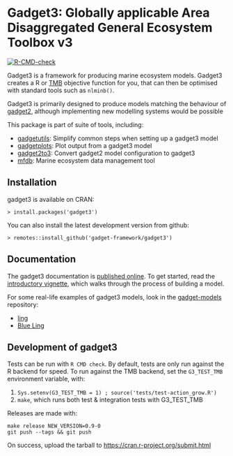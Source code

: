 # Gadget3: Globally applicable Area Disaggregated General Ecosystem Toolbox v3

[![R-CMD-check](https://github.com/gadget-framework/gadget3/workflows/R-CMD-check/badge.svg)](https://github.com/gadget-framework/gadget3/actions)

Gadget3 is a framework for producing marine ecosystem models. Gadget3 creates a
R or [TMB](http://kaskr.github.io/adcomp/_book/Introduction.html) objective
function for you, that can then be optimised with standard tools such as
``nlminb()``.

Gadget3 is primarily designed to produce models matching the behaviour of
[gadget2](https://gadget-framework.github.io/gadget2/), although implementing new modelling
systems would be possible

This package is part of suite of tools, including:

* [gadgetutils](https://github.com/gadget-framework/gadgetutils): Simplify common steps when setting up a gadget3 model
* [gadgetplots](https://github.com/gadget-framework/gadgetplots): Plot output from a gadget3 model
* [gadget2to3](https://github.com/gadget-framework/gadget2to3): Convert gadget2 model configuration to gadget3
* [mfdb](https://github.com/gadget-framework/mfdb): Marine ecosystem data management tool

## Installation

gadget3 is available on CRAN:

    > install.packages('gadget3')

You can also install the latest development version from github:

    > remotes::install_github('gadget-framework/gadget3')

## Documentation

The gadget3 documentation is [published online](https://gadget-framework.github.io/gadget3/).
To get started, read the [introductory vignette](https://gadget-framework.github.io/gadget3/articles/introduction-single-stock.html),
which walks through the process of building a model.

For some real-life examples of gadget3 models,
look in the [gadget-models](https://github.com/gadget-framework/gadget-models/) repository:

* [ling](https://github.com/gadget-framework/gadget-models/tree/master/06-ling/gadget3/00-setup)
* [Blue Ling](https://github.com/gadget-framework/gadget-models/tree/master/07-bling/gadget3/00-setup)

## Development of gadget3

Tests can be run with ``R CMD check``.
By default, tests are only run against the R backend for speed.
To run against the TMB backend, set the ``G3_TEST_TMB`` environment variable, with:

1. ``Sys.setenv(G3_TEST_TMB = 1) ; source('tests/test-action_grow.R')``
2. ``make``, which runs both test & integration tests with G3_TEST_TMB

Releases are made with:

    make release NEW_VERSION=0.9-0
    git push --tags && git push

On success, upload the tarball to https://cran.r-project.org/submit.html
